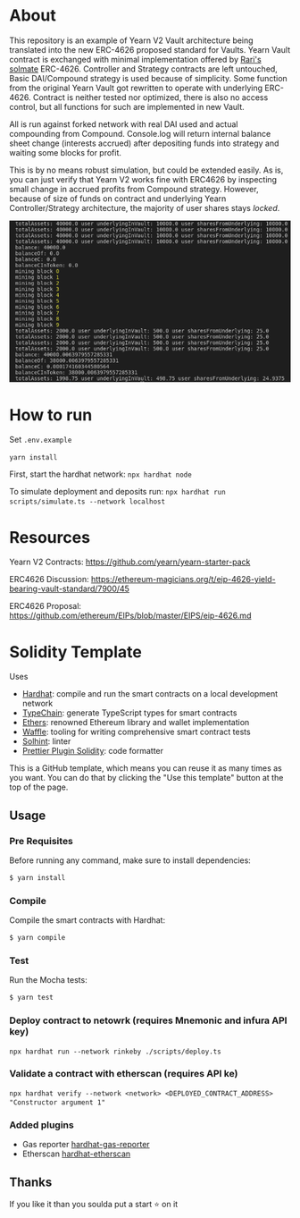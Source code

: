 # About

This repository is an example of Yearn V2 Vault architecture being translated into the new ERC-4626 proposed standard for Vaults. Yearn Vault contract is exchanged with minimal implementation offered by [Rari's solmate](https://github.com/Rari-Capital/solmate) ERC-4626. Controller and Strategy contracts are left untouched, Basic DAI/Compound strategy is used because of simplicity. Some function from the original Yearn Vault got rewritten to operate with underlying ERC-4626. Contract is neither tested nor optimized, there is also no access control, but all functions for such are implemented in new Vault.

All is run against forked network with real DAI used and actual compounding from Compound. Console.log will return internal balance sheet change (interests accrued) after depositing funds into strategy and waiting some blocks for profit.

This is by no means robust simulation, but could be extended easily. As is, you can just verify that Yearn V2 works fine with ERC4626 by inspecting small change in accrued profits from Compound strategy. However, because of size of funds on contract and underlying Yearn Controller/Strategy architecture, the majority of user shares stays *locked*.

![Vault Balanace Sheet Change](sim.png)

# How to run

Set `.env.example`

`yarn install`

First, start the hardhat network: `npx hardhat node`

To simulate deployment and deposits run: `npx hardhat run scripts/simulate.ts --network localhost`

# Resources

Yearn V2 Contracts: https://github.com/yearn/yearn-starter-pack

ERC4626 Discussion: https://ethereum-magicians.org/t/eip-4626-yield-bearing-vault-standard/7900/45

ERC4626 Proposal: https://github.com/ethereum/EIPs/blob/master/EIPS/eip-4626.md

# Solidity Template

Uses

- [Hardhat](https://github.com/nomiclabs/hardhat): compile and run the smart contracts on a local development network
- [TypeChain](https://github.com/ethereum-ts/TypeChain): generate TypeScript types for smart contracts
- [Ethers](https://github.com/ethers-io/ethers.js/): renowned Ethereum library and wallet implementation
- [Waffle](https://github.com/EthWorks/Waffle): tooling for writing comprehensive smart contract tests
- [Solhint](https://github.com/protofire/solhint): linter
- [Prettier Plugin Solidity](https://github.com/prettier-solidity/prettier-plugin-solidity): code formatter

This is a GitHub template, which means you can reuse it as many times as you want. You can do that by clicking the "Use this
template" button at the top of the page.

## Usage

### Pre Requisites

Before running any command, make sure to install dependencies:

```sh
$ yarn install
```

### Compile

Compile the smart contracts with Hardhat:

```sh
$ yarn compile
```

### Test

Run the Mocha tests:

```sh
$ yarn test
```

### Deploy contract to netowrk (requires Mnemonic and infura API key)

```
npx hardhat run --network rinkeby ./scripts/deploy.ts
```

### Validate a contract with etherscan (requires API ke)

```
npx hardhat verify --network <network> <DEPLOYED_CONTRACT_ADDRESS> "Constructor argument 1"
```

### Added plugins

- Gas reporter [hardhat-gas-reporter](https://hardhat.org/plugins/hardhat-gas-reporter.html)
- Etherscan [hardhat-etherscan](https://hardhat.org/plugins/nomiclabs-hardhat-etherscan.html)

## Thanks

If you like it than you soulda put a start ⭐ on it 
